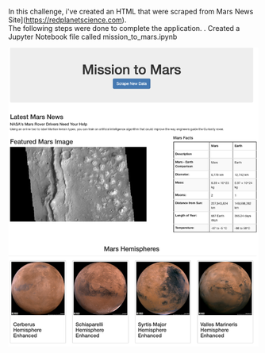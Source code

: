 In this challenge, i've created an HTML that were scraped from Mars News Site](https://redplanetscience.com).   
The following steps were done to complete the application.
. Created a Jupyter Notebook file called mission_to_mars.ipynb


![final_app_part1.png](Images/final_app.png)

